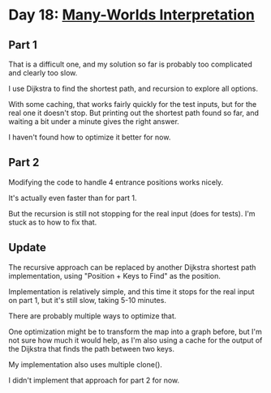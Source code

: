 # Day 18: [Many-Worlds Interpretation](https://adventofcode.com/2019/day/18)

## Part 1

That is a difficult one, and my solution so far is probably too complicated and clearly too slow.

I use Dijkstra to find the shortest path, and recursion to explore all options.

With some caching, that works fairly quickly for the test inputs, but for the real one it doesn't stop. But printing out the shortest path found so far, and waiting a bit under a minute gives the right answer.

I haven't found how to optimize it better for now.

## Part 2

Modifying the code to handle 4 entrance positions works nicely.

It's actually even faster than for part 1.

But the recursion is still not stopping for the real input (does for tests). I'm stuck as to how to fix that.

## Update

The recursive approach can be replaced by another Dijkstra shortest path implementation, using "Position + Keys to Find" as the position.

Implementation is relatively simple, and this time it stops for the real input on part 1, but it's still slow, taking 5-10 minutes.

There are probably multiple ways to optimize that.

One optimization might be to transform the map into a graph before, but I'm not sure how much it would help, as I'm also using a cache for the output of the Dijkstra that finds the path between two keys.

My implementation also uses multiple clone().

I didn't implement that approach for part 2 for now.
